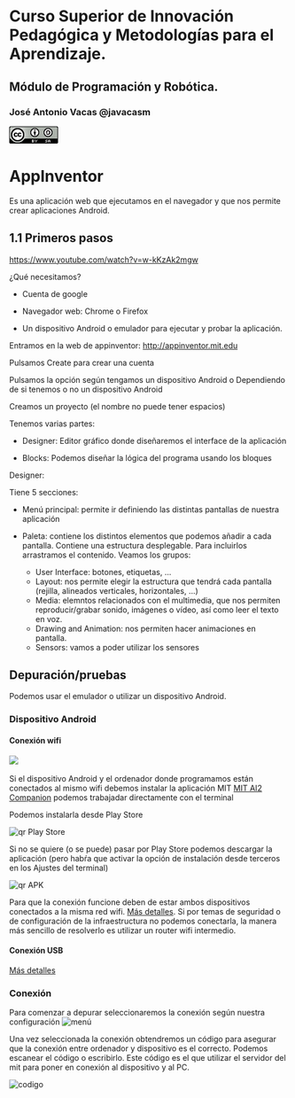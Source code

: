 # Curso Superior de Innovación Pedagógica y Metodologías para el Aprendizaje.

## Módulo de Programación y Robótica.

### José Antonio Vacas @javacasm

![CCbySA](./images/CCbySQ_88x31.png)


# AppInventor

Es una aplicación web que ejecutamos en el navegador y que nos permite crear aplicaciones Android.

## 1.1 Primeros pasos

https://www.youtube.com/watch?v=w-kKzAk2mgw

¿Qué necesitamos?

* Cuenta de google

* Navegador web: Chrome o Firefox

* Un dispositivo Android o emulador para ejecutar y probar la aplicación.

Entramos en la web de appinventor: http://appinventor.mit.edu

Pulsamos Create para crear una cuenta

Pulsamos la opción según tengamos un dispositivo Android o Dependiendo de si tenemos o no un dispositivo Android

Creamos un proyecto (el nombre no puede tener espacios)

Tenemos varias partes:

* Designer: Editor gráfico donde diseñaremos el interface de la aplicación

* Blocks: Podemos diseñar la lógica del programa usando los bloques

Designer:

Tiene 5 secciones:

* Menú principal: permite ir definiendo las distintas pantallas de nuestra aplicación

* Paleta: contiene los distintos elementos que podemos añadir a cada pantalla. Contiene una estructura desplegable. Para incluirlos arrastramos el contenido. Veamos los grupos:
	* User Interface: botones, etiquetas, ...
	* Layout: nos permite elegir la estructura que tendrá cada pantalla (rejilla, alineados verticales, horizontales, ...)
	* Media: elemntos relacionados con el multimedia, que nos permiten reproducir/grabar sonido, imágenes o vídeo, así como leer el texto en voz.
	* Drawing and Animation: nos permiten hacer animaciones en pantalla.
	* Sensors: vamos a poder utilizar los sensores


## Depuración/pruebas

Podemos usar el emulador o utilizar un dispositivo Android.

### Dispositivo Android

#### Conexión wifi

![](http://appinventor.mit.edu/explore/sites/all/files/SetupAI2/WifiA.png)

Si el dispositivo Android y el ordenador donde programamos están conectados al mismo wifi debemos instalar la aplicación MIT [MIT AI2 Companion](https://play.google.com/store/apps/details?id=edu.mit.appinventor.aicompanion3) podemos trabajadar directamente con el terminal

Podemos instalarla desde Play Store

![qr Play Store](http://appinventor.mit.edu/explore/sites/all/files/SetupAI2/ai2storecompanionQR.png)

Si no se quiere (o se puede) pasar por Play Store podemos descargar la aplicación (pero habŕa que activar la opción de instalación desde terceros en los Ajustes del terminal)

![qr APK](http://appinventor.mit.edu/ai2test-splash/qrcode.png)

Para que la conexión funcione deben de estar ambos dispositivos conectados a la misma red wifi. [Más detalles](http://appinventor.mit.edu/ai2test-splash/qrcode.png). Si por temas de seguridad o de configuración de la infraestructura no podemos conectarla, la manera más sencillo de resolverlo es utilizar un router wifi intermedio.

#### Conexión USB

[Más detalles](http://appinventor.mit.edu/explore/ai2/setup-device-usb.html)


### Conexión

Para comenzar a depurar seleccionaremos la conexión según nuestra configuración
![menú](http://appinventor.mit.edu/explore/sites/all/files/SetupAI2/wifi/connectSnapshot2.png)

Una vez seleccionada la conexión obtendremos un código para asegurar que la conexión entre ordenador y dispositivo es el correcto. Podemos escanear el código o escribirlo. Este código es el que utilizar el servidor del mit para poner en conexión al dispositivo y al PC.

![codigo](http://appinventor.mit.edu/explore/sites/all/files/ai2tutorials/paintPot2/PaintPotAllBlocks.png)

